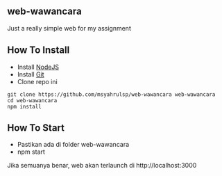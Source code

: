 ## web-wawancara
Just a really simple web for my assignment

## How To Install
- Install [NodeJS](https://nodejs.org/en/)
- Install [Git](https://git-scm.com/)
- Clone repo ini
```
git clone https://github.com/msyahrulsp/web-wawancara web-wawancara
cd web-wawancara
npm install
```

## How To Start
- Pastikan ada di folder web-wawancara
- npm start

Jika semuanya benar, web akan terlaunch di http://localhost:3000